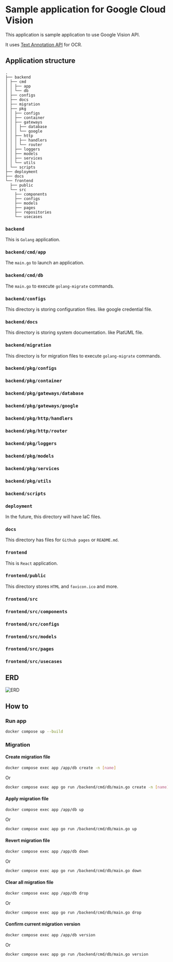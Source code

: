 # Sample application for Google Cloud Vision

This application is sample application to use Google Vision API.

It uses [Text Annotation API](https://cloud.google.com/vision/docs/ocr) for OCR.

## Application structure

```
.
├── backend
│ ├── cmd
│ │ ├── app
│ │ └── db
│ ├── configs
│ ├── docs
│ ├── migration
│ ├── pkg
│ │ ├── configs
│ │ ├── container
│ │ ├── gateways
│ │ │ ├── database
│ │ │ └── google
│ │ ├── http
│ │ │ ├── handlers
│ │ │ └── router
│ │ ├── loggers
│ │ ├── models
│ │ ├── services
│ │ └── utils
│ └── scripts
├── deployment
├── docs
└── frontend
  ├── public
  └── src
    ├── components
    ├── configs
    ├── models
    ├── pages
    ├── repositories
    └── usecases
```

### `backend`

This is `Golang` application.

### `backend/cmd/app`

The `main.go` to launch an application.

### `backend/cmd/db`

The `main.go` to execute `golang-migrate` commands.

### `backend/configs`

This directory is storing configuration files. like google credential file.

### `backend/docs`

This directory is storing system documentation. like PlatUML file.

### `backend/migration`

This directory is for migration files to execute `golang-migrate` commands.

### `backend/pkg/configs`

### `backend/pkg/container`

### `backend/pkg/gateways/database`

### `backend/pkg/gateways/google`

### `backend/pkg/http/handlers`

### `backend/pkg/http/router`

### `backend/pkg/loggers`

### `backend/pkg/models`

### `backend/pkg/services`

### `backend/pkg/utils`

### `backend/scripts`

### `deployment`

In the future, this directory will have IaC files.

### `docs`

This directory has files for `Github pages` or `README.md`.

### `frontend`

This is `React` application.

### `frontend/public`

This directory stores `HTML` and `favicon.ico` and more.

### `frontend/src`


### `frontend/src/components`


### `frontend/src/configs`


### `frontend/src/models`


### `frontend/src/pages`


### `frontend/src/usecases`


## ERD

![ERD](./docs/tables.svg)

## How to

### Run app

```bash
docker compose up --build
```

### Migration

#### Create migration file

```bash
docker compose exec app /app/db create -n [name]
```

Or

```bash
docker compose exec app go run /backend/cmd/db/main.go create -n [name]
```

#### Apply migration file

```bash
docker compose exec app /app/db up
```

Or

```bash
docker compose exec app go run /backend/cmd/db/main.go up
```

#### Revert migration file

```bash
docker compose exec app /app/db down
```

Or

```bash
docker compose exec app go run /backend/cmd/db/main.go down
```

#### Clear all migration file

```bash
docker compose exec app /app/db drop
```

Or

```bash
docker compose exec app go run /backend/cmd/db/main.go drop
```

#### Confirm current migration version

```bash
docker compose exec app /app/db version
```

Or

```bash
docker compose exec app go run /backend/cmd/db/main.go version
```
